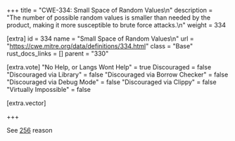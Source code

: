 +++
title = "CWE-334: Small Space of Random Values\n"
description = "The number of possible random values is smaller than needed by the product, making it more susceptible to brute force attacks.\n"
weight = 334

[extra]
id = 334
name = "Small Space of Random Values\n"
url = "https://cwe.mitre.org/data/definitions/334.html"
class = "Base"
rust_docs_links = []
parent = "330"

[extra.vote]
"No Help, or Langs Wont Help" = true
Discouraged = false
"Discouraged via Library" = false
"Discouraged via Borrow Checker" = false
"Discouraged via Debug Mode" = false
"Discouraged via Clippy" = false
"Virtually Impossible" = false

[extra.vector]

+++

See [256](/rust-are-we-secure-yet/cwes/cwe-256) reason